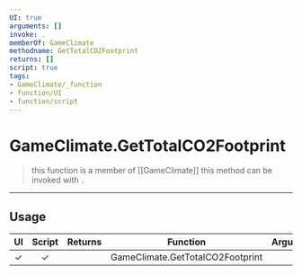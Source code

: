 ```yaml
---
UI: true
arguments: []
invoke: .
memberOf: GameClimate
methodname: GetTotalCO2Footprint
returns: []
script: true
tags:
- GameClimate/_function
- function/UI
- function/script
---
```

# GameClimate.GetTotalCO2Footprint
> this function is a member of [[GameClimate]]
> this method can be invoked with `.`
-----
## Usage
|  UI | Script | Returns | Function | Arguments |
|:---:|:------:|-------:|:--------:|:---------|
|✓|✓||GameClimate.GetTotalCO2Footprint||
